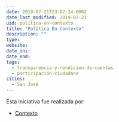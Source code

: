 ```yaml
---
date: 2019-07-21T23:02:24.000Z
date_last_modified: 2019-07-21
uid: politica-en-contexto
title: "Política En Contexto"
description: ""
type: 
website: 
date_ini: 
date_end: 
tags:
  - transparencia-y-rendicion-de-cuentas
  - participación-ciudadana
cities: 
  - San José
---
```


Esta iniciativa fue realizada por:

- [Contexto](/i/contexto.html)
